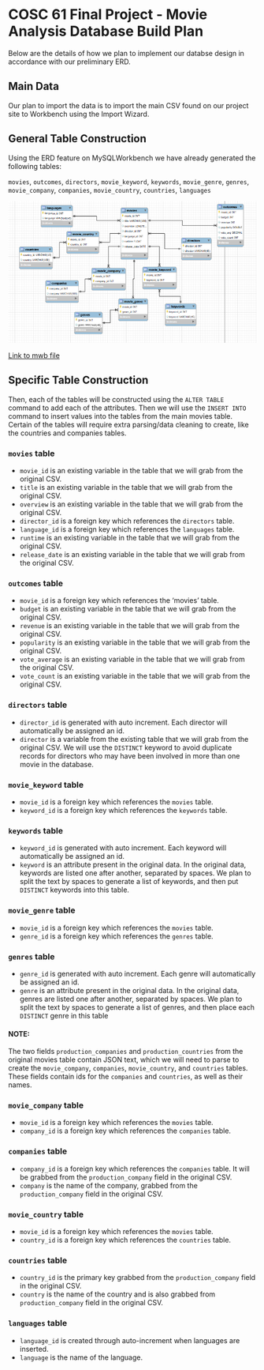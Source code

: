 # COSC 61 Final Project - Movie Analysis Database Build Plan
Below are the details of how we plan to implement our databse design in accordance with our preliminary ERD.

## Main Data

Our plan to import the data is to import the main CSV found on our project site to Workbench using the Import Wizard. 

## General Table Construction

Using the ERD feature on MySQLWorkbench we have already generated the following tables:


`movies`, `outcomes`, `directors`, `movie_keyword`, `keywords`, `movie_genre`, `genres`, `movie_company`, `companies`, `movie_country`, `countries`, `languages`

![](data/initial_erd.png)

[Link to mwb file](data/initial_erd.mwb)

## Specific Table Construction

Then, each of the tables will be constructed using the `ALTER TABLE` command to add each of the attributes. Then we will use the `INSERT INTO` command to insert values into the tables from the main movies table. Certain of the tables will require extra parsing/data cleaning to create, like the countries and companies tables. 

### `movies` table

* `movie_id` is an existing variable in the table that we will grab from the original CSV.
* `title` is an existing variable in the table that we will grab from the original CSV.
* `overview` is an existing variable in the table that we will grab from the original CSV.
* `director_id` is a foreign key which references the `directors` table.
* `language_id` is a foreign key which references the `languages` table.
* `runtime` is an existing variable in the table that we will grab from the original CSV.
* `release_date` is an existing variable in the table that we will grab from the original CSV.

### `outcomes` table

* `movie_id` is a foreign key which references the ‘movies’ table.
* `budget` is an existing variable in the table that we will grab from the original CSV.
* `revenue` is an existing variable in the table that we will grab from the original CSV.
* `popularity` is an existing variable in the table that we will grab from the original CSV.
* `vote_average` is an existing variable in the table that we will grab from the original CSV.
* `vote_count` is an existing variable in the table that we will grab from the original CSV.

### `directors` table

* `director_id` is generated with auto increment. Each director will automatically be assigned an id.
* `director` is a variable from the existing table that we will grab from the original CSV. We will use the `DISTINCT` keyword to avoid duplicate records for directors who may have been involved in more than one movie in the database.

### `movie_keyword` table

* `movie_id`  is a foreign key which references the `movies` table.
* `keyword_id` is a foreign key which references the `keywords` table.

### `keywords` table

* `keyword_id` is generated with auto increment. Each keyword will automatically be assigned an id.
* `keyword` is an attribute present in the original data. In the original data, keywords are listed one after another, separated by spaces. We plan to split the text by spaces to generate a list of keywords, and then put `DISTINCT` keywords into this table.

### `movie_genre` table

* `movie_id`  is a foreign key which references the `movies` table.
* `genre_id` is a foreign key which references the `genres` table.

### `genres` table

* `genre_id` is generated with auto increment. Each genre will automatically be assigned an id.
* `genre` is an attribute present in the original data. In the original data, genres are listed one after another, separated by spaces. We plan to split the text by spaces to generate a list of genres, and then place each `DISTINCT` genre in this table

#### NOTE:
The two fields `production_companies` and `production_countries` from the original movies table contain JSON text, which we will need to parse to create the `movie_company`, `companies`, `movie_country`, and `countries` tables. These fields contain ids for the `companies` and `countries`, as well as their names.

### `movie_company` table

* `movie_id` is a foreign key which references the `movies` table.
* `company_id` is a foreign key which references the `companies` table.


### `companies` table

* `company_id` is a foreign key which references the `companies` table. It will be grabbed from the `production_company` field in the original CSV.
* `company` is the name of the company, grabbed from the `production_company` field in the original CSV.


### `movie_country` table

* `movie_id` is a foreign key which references the `movies` table.
* `country_id` is a foreign key which references the `countries` table.

### `countries` table

* `country_id` is the primary key grabbed from the `production_company` field in the original CSV.
* `country` is the name of the country and is also grabbed from `production_company` field in the original CSV.

### `languages` table

* `language_id` is created through auto-increment when languages are inserted.
* `language` is the name of the language.
